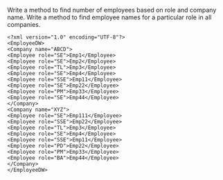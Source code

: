 Write a method to find number of employees based on role and company name.
Write a method to find employee names for a particular role in all companies.

```
<?xml version="1.0" encoding="UTF-8"?>
<EmployeeDW>
<Company name="ABCD">
<Employee role="SE">Emp1</Employee>
<Employee role="SE">Emp2</Employee>
<Employee role="TL">Emp3</Employee>
<Employee role="SE">Emp4</Employee>
<Employee role="SSE">Emp11</Employee>
<Employee role="SE">Emp22</Employee>
<Employee role="PM">Emp33</Employee>
<Employee role="SE">Emp44</Employee>
</Company>
<Company name="XYZ">
<Employee role="SE">Emp111</Employee>
<Employee role="SSE">Emp22</Employee>
<Employee role="TL">Emp3</Employee>
<Employee role="SE">Emp4</Employee>
<Employee role="SSE">Emp11</Employee>
<Employee role="PD">Emp22</Employee>
<Employee role="PM">Emp33</Employee>
<Employee role="BA">Emp44</Employee>
</Company>
</EmployeeDW>
```

